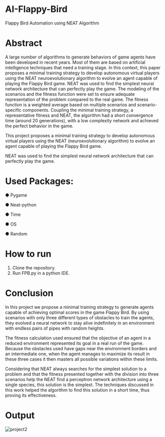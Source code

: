 # AI-Flappy-Bird
Flappy Bird Automation using NEAT Algorithm

# Abstract

A large number of algorithms to generate behaviors of game agents have been developed in recent years. Most of them are based on artificial intelligence techniques that need a training stage. In this context, this paper proposes a minimal training strategy to develop autonomous virtual players using the NEAT neuroevolutionary algorithm to evolve an agent capable of playing the Flappy Bird game. NEAT was used to find the simplest neural network architecture that can perfectly play the game. The modeling of the scenarios and the fitness function were set to ensure adequate representation of the problem compared to the real game. The fitness function is a weighted average based on multiple scenarios and scenario-specific components. Coupling the minimal training strategy, a representative fitness and NEAT, the algorithm had a short convergence time (around 20 generations), with a low complexity network and achieved the perfect behavior in the game.

This project proposes a minimal training strategy to develop autonomous virtual players using the NEAT (neuroevolutionary algorithm) to evolve an agent capable of playing the Flappy Bird game.

NEAT was used to find the simplest neural network architecture that can perfectly play the game.

# Used Packages:

● Pygame

● Neat-python

● Time

● OS

● Random



# How to run

1) Clone the repository.
2) Run FPB.py in a python IDE.

# Conclusion

In this project we propose a minimal training strategy to generate agents capable of achieving optimal scores in the game Flappy Bird. By using scenarios with only three different types of obstacles to train the agents, they evolved a neural network to stay alive indefinitely in an environment with endless pairs of pipes with random heights.

The fitness calculation used ensured that the objective of an agent in a reduced environment represented its goal in a real run of the game. Because the obstacles used have gaps near the environment borders and an intermediate one, when the agent manages to maximize its result in these three cases it then masters all possible variations within these limits. 

Considering that NEAT always searches for the simplest solution to a problem and that the fitness presented together with the division into three scenarios help the NEAT find a perceptron network architecture using a single species, this solution is the simplest. The techniques discussed in this work helped the algorithm to find this solution in a short time, thus proving its effectiveness.


# Output

![project2](https://user-images.githubusercontent.com/66082800/153639765-f5252b48-e782-452a-aa16-f377fbc4827c.jpg)
